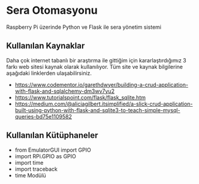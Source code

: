 # Sera Otomasyonu
Raspberry Pi üzerinde Python ve Flask ile sera yönetim sistemi

## Kullanılan Kaynaklar
Daha çok internet tabanlı bir araştırma ile gittiğim için kararlaştırdığımız 3 farkı web sitesi kaynak olarak kullanılıyor. Tüm site ve kaynak bilgilerine aşağıdaki linklerden ulaşabilirsiniz.
- https://www.codementor.io/garethdwyer/building-a-crud-application-with-flask-and-sqlalchemy-dm3wv7yu2
- https://www.tutorialspoint.com/flask/flask_sqlite.htm
- https://medium.com/@aliciagilbert.itsimplified/a-slick-crud-application-built-using-python-with-flask-and-sqlite3-to-teach-simple-mysql-queries-bd75e1109582
## Kullanılan Kütüphaneler
- from EmulatorGUI import GPIO
- import RPi.GPIO as GPIO
- import time
- import traceback
- time Modülü
